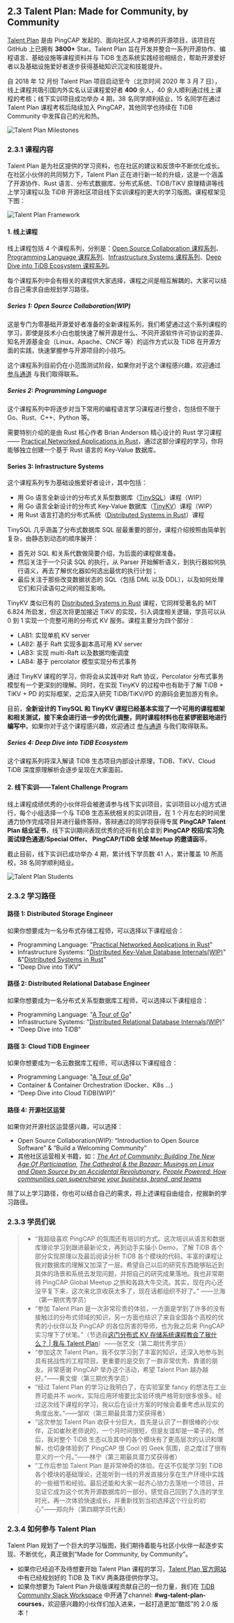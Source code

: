 ## 2.3 Talent Plan: Made for Community, by Community

[Talent Plan](https://github.com/pingcap/talent-plan) 是由 PingCAP 发起的、面向社区人才培养的开源项目，该项目在 GitHub 上已拥有 **3800+** Star。Talent Plan 旨在开发并整合一系列开源协作、编程语言、基础设施等课程资料并与 TiDB 生态系统实践经验相结合，帮助开源爱好者以及基础设施爱好者逐步获得基础知识沉淀和技能提升。

自 2018 年 12 月份 Talent Plan 项目启动至今（北京时间 2020 年 3 月 7 日），线上课程共吸引国内外实名认证课程爱好者 **400** 余人，40 余人顺利通过线上课程的考核；线下实训项目成功举办 4 期，38 名同学顺利结业，15 名同学在通过 Talent Plan 课程考核后陆续加入 PingCAP，其他同学也持续在 TiDB Community 中发挥自己的光和热。

![Talent Plan Milestones](/res/session5/chapter2/talent-plan/talent-plan-milestones.png)

### 2.3.1 课程内容

Talent Plan 是为社区提供的学习资料，也在社区的建议和反馈中不断优化成长。在社区小伙伴的共同努力下，Talent Plan 正在进行新一轮的升级，这是一个涵盖了开源协作、Rust 语言、分布式数据库、分布式系统、TiDB/TiKV 原理精讲等线上学习课程以及 TiDB 开源社区项目线下实训课程的更大的学习版图。课程框架见下图：

![Talent Plan Framework](/res/session5/chapter2/talent-plan/talent-plan-framework.jpg)

#### 1. 线上课程

线上课程包括 4 个课程系列，分别是：[Open Source Collaboration 课程系列](#series-1-open-source-collaborationwip)、[Programming Language 课程系列](#series-2-programming-language)、[Infrastructure Systems 课程系列](#series-3-infrastructure-systems)、[Deep Dive into TiDB Ecosystem 课程系列](#series-4-deep-dive-into-tidb-ecosystem)。

每个课程系列中会有相关的课程供大家选择，课程之间是相互解耦的，大家可以结合自己需求自由规划学习路径。

##### Series 1: Open Source Collaboration(WIP)

这是专门为零基础开源爱好者准备的全新课程系列，我们希望通过这个系列课程的学习，即使是技术小白也能快速了解开源是什么、不同开源软件许可协议的差异、知名开源基金会（Linux、Apache、CNCF 等）的运作方式以及 TiDB 在开源方面的实践，快速掌握参与开源项目的小技巧。

这个课程系列目前仍在小范围测试阶段，如果你对于这个课程感兴趣，欢迎通过 [参与通道](#如何参与-talent-plan) 与我们取得联系。

##### Series 2: Programming Language

这个课程系列中将逐步对当下常用的编程语言学习课程进行整合，包括但不限于 Go、Rust、C++、Python 等。

需要特别介绍的是由 Rust 核心作者 Brian Anderson 精心设计的 Rust 学习课程—— [Practical Networked Applications in Rust](https://github.com/pingcap/talent-plan/tree/master/rust)，通过这部分课程的学习，你将能够独立创建一个基于 Rust 语言的 Key-Value 数据库。

#### Series 3: Infrastructure Systems

这个课程系列专为基础设施爱好者设计，其中包括：

* 用 Go 语言全新设计的分布式关系型数据库（[TinySQL](https://github.com/pingcap-incubator/tinysql)）课程（WIP）
* 用 Go 语言全新设计的分布式 Key-Value 数据库（[TinyKV](https://github.com/pingcap-incubator/tinykv)）课程（WIP）
* 用 Rust 语言打造的分布式系统（[Distributed Systems in Rust](https://github.com/pingcap/talent-plan/tree/master/dss)）课程

TinySQL 几乎涵盖了分布式数据库 SQL 层最重要的部分，课程介绍按照由简单到复杂，由静态到动态的顺序展开：

* 首先对 SQL 和关系代数做简要介绍，为后面的课程做准备。
* 然后关注于一个只读 SQL 的执行，从 Parser 开始解析语义，到执行器如何执行语义，再去了解优化器如何选出最优的执行计划；
* 最后关注于那些改变数据状态的 SQL（包括 DML 以及 DDL），以及如何处理它们和只读语句之间的相互影响。

TinyKV 类似已有的 [Distributed Systems in Rust](https://github.com/pingcap/talent-plan/tree/master/dss) 课程，它同样受著名的 MIT 6.824 所启发，但这次将更加接近 TiKV 的实现，引入调度相关逻辑，学员可以从 0 到 1 实现一个完整可用的分布式 KV 服务。课程主要分为四个部分：

* LAB1: 实现单机 KV server
* LAB2: 基于 Raft 实现多副本高可用 KV server
* LAB3: 实现 multi-Raft 以及数据均衡调度
* LAB4: 基于 percolator 模型实现分布式事务

通过 TinyKV 课程的学习，你将会从实践中对 Raft 协议，Percolator 分布式事务模型有一个更深刻的理解。同时，在实现 TinyKV 的过程中也有助于了解 TiDB + TiKV + PD 的实际框架，之后深入研究 TiDB/TiKV/PD 的源码会更加游刃有余。

目前，**全新设计的 TinySQL 和 TinyKV 课程已经基本实现了一个可用的课程框架和相关测试，接下来会进行进一步的优化调整，同时课程材料也在紧锣密鼓地进行编写中**。如果你对于这个课程感兴趣，欢迎通过 [参与通道](#如何参与-talent-plan) 与我们取得联系。

##### Series 4: Deep Dive into TiDB Ecosystem

这个课程系列将深入解读 TiDB 生态项目内部设计原理，TiDB、TiKV、Cloud TiDB 深度原理解析会逐步呈现在大家面前。

#### 2. 线下实训——Talent Challenge Program

线上课程成绩优秀的小伙伴将会被邀请参与线下实训项目，实训项目以小组方式进行，每个小组选择一个与 TiDB 生态系统相关的实训项目，在 1 个月左右的时间里通力协作完成项目并进行最终答辩，答辩通过的同学将获得专属 **PingCAP Talent Plan 结业证书**，线下实训期间表现优秀的还将有机会拿到 **PingCAP 校招/实习免面试绿色通道/Special Offer、 PingCAP/TiDB 全球 Meetup 的邀请函**等。

截止目前，线下实训已成功举办 4 期，累计线下学员数 41 人，累计覆盖 10 所高校，38 名同学顺利结业。

![Talent Plan Students](/res/session5/chapter2/talent-plan/talent-plan-students.png)

### 2.3.2 学习路径

#### 路径 1: Distributed Storage Engineer

如果你想要成为一名分布式存储工程师，可以选择以下课程组合：

* Programming Language: "[Practical Networked Applications in Rust](https://github.com/pingcap/talent-plan/tree/master/rust)"
* Infrastructure Systems: "[Distributed Key-Value Database Internals(WIP)](https://github.com/pingcap-incubator/tinykv)" &"[Distributed Systems in Rust](https://github.com/pingcap/talent-plan/tree/master/dss)"
* "Deep Dive into TiKV"

#### 路径 2: Distributed Relational Database Engineer

如果你想要成为一名分布式关系型数据库工程师，可以选择以下课程组合：

* Programming Language: "[A Tour of Go](https://tour.golang.org/welcome/1)"
* Infrastructure Systems: "[Distributed Relational Database Internals(WIP)](https://github.com/pingcap-incubator/tinysql)"
* "Deep Dive into TiDB"

#### 路径 3: Cloud TiDB Engineer

如果你想要成为一名云数据库工程师，可以选择以下课程组合：

* Programming Language: "[A Tour of Go](https://tour.golang.org/welcome/1)"
* Container & Container Orchestration (Docker、K8s …)
* “Deep Dive into Cloud TiDB(WIP)”

#### 路径 4: 开源社区运营

如果你对开源社区运营感兴趣，可以选择：

* Open Source Collaboration(WIP): “Introduction to Open Source Software” & “Build a Welcoming Community”
* 其他社区运营相关书籍，如：*[The Art of Community: Building The New Age Of Participation](https://drive.google.com/open?id=1EI6YcKlTdzojLD4RdVjYVlmFRTNzzge0)*, *[The Cathedral & the Bazaar: Musings on Linux and Open Source by an Accidental Revolutionary](https://www.goodreads.com/book/show/134825.The_Cathedral_the_Bazaar)*, *[People Powered: How communities can supercharge your business, brand, and teams](https://www.jonobacon.com/books/peoplepowered/)*

除了以上学习路径，你也可以结合自己的需求，将上述课程自由组合，挖掘新的学习路径。

### 2.3.3 学员们说

> * “我超级喜欢 PingCAP 的氛围还有培训的方式。这次培训从语言和数据库理论学习到跟进最新论文，再到动手实操小 Demo，了解 TiDB 各个部分实现原理以及最后阅读分析 TiDB 各个模块的代码，丰富的课程让我对数据库的理解又加深了一层。希望自己以后的研究东西能够贴近到具体的场景和系统去发现问题，并把自己的研究成果落地。我也非常期待 PingCAP Global Meetup 之旅和各路大牛交流。其实，现在内心还没平复下来，这次来北京收获太多了，现在话都组织不好了。” ——兰海（第一期优秀学员）
> * “参加 Talent Plan 是一次非常珍贵的体验，一方面是学到了许多的没有接触过的分布式领域的知识，另一方面也结识了来自全国各个高校的优秀的小伙伴以及 PingCAP 的各位厉害的导师，也为我之后来 PingCAP 实习埋下了伏笔。”（节选自[这门分布式 KV 存储系统课程教会了我什么？ | 我与 Talent Plan](https://zhuanlan.zhihu.com/p/78493213)）——张艺文（第二期优秀学员）
> * “参加这次 Talent Plan，我不仅学习到了丰富的知识，还深入地参与到具有挑战性的工程项目。更重要的是交到了一群非常优秀、靠谱的朋友。非常感谢 PingCAP 举办这个活动，希望 Talent Plan 越办越好。”——黄文俊（第三期优秀学员）
> * “经过 Talent Plan 的学习让我明白了，在实验室里 fancy 的想法在工业界可能并不 work，实际应用环境要比实验环境严格苛刻很多很多。经过这次线下课程的学习，我以后在设计方案的时候会着重考虑从现实的角度出发。”——邹欢（第三期最具潜力奖获得者）
> * “这次参加 Talent Plan 收获十分巨大，首先是认识了一群很棒的小伙伴，正如崔秋老师说的，一个月时间很短，但是友谊却是一辈子的。然后，我对整个 TiDB 生态以及其中的各个模块有了更高层次的认识和理解，也切身体验到了 PingCAP 很 Cool 的 Geek 氛围，总之度过了很有意义的一个月。”——林宁（第三期最具潜力奖获得者）
> * "工作后参加 Talent Plan 是非常神奇的体验。在这不仅能学习到 TiDB 各个模块的基础理论，还能听到一线的开发直接分享在生产环境中实践的一些细节和经验。最后还能和大家一起齐心协力去落地一个项目，并见证它成为这个优秀开源数据库的一部分。感觉自己回到了久违的学生时光，再一次体验快速成长，并重新找到当初选择这个行业的初心"——郑向升（第四期学员代表）

### 2.3.4 如何参与 Talent Plan

Talent Plan 规划了一个巨大的学习版图，我们期待着能与社区小伙伴一起逐步实现、不断优化，真正做到“Made for Community, by Community”。

* 如果你已经迫不及待想要开始 Talent Plan 课程的学习，[Talent Plan 官方网站](https://university.pingcap.com/talent-plan/) 中有已经规划好的 TiDB 及 TiKV 两条路径供你学习。
* 如果你想要为 Talent Plan 升级版课程贡献自己的一份力量，我们在 [TiDB Community Slack Workspace](https://join.slack.com/t/tidbcommunity/shared_invite/enQtNzc0MzI4ODExMDc4LWYwYmIzMjZkYzJiNDUxMmZlN2FiMGJkZjAyMzQ5NGU0NGY0NzI3NTYwMjAyNGQ1N2I2ZjAxNzc1OGUwYWM0NzE) 中开通了channel: **#wg-talent-plan-courses**，欢迎感兴趣的小伙伴们加入进来，一起打造更加“酷炫”的 2.0 版本！
